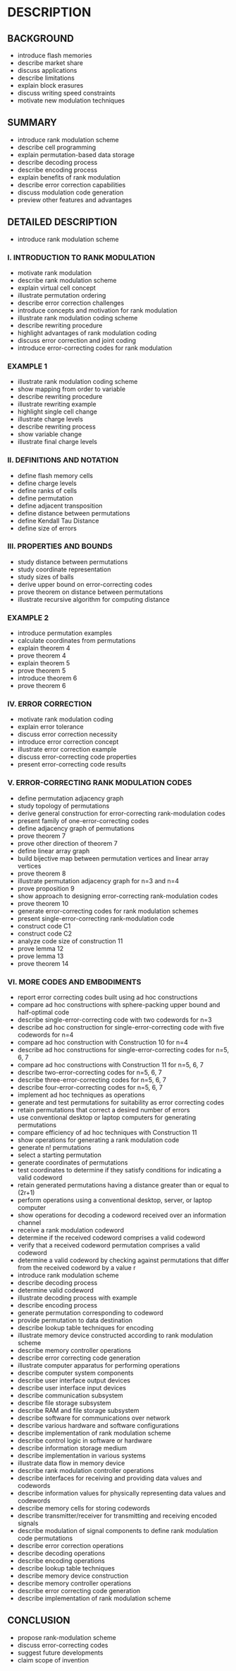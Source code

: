 # DESCRIPTION

## BACKGROUND

- introduce flash memories
- describe market share
- discuss applications
- describe limitations
- explain block erasures
- discuss writing speed constraints
- motivate new modulation techniques

## SUMMARY

- introduce rank modulation scheme
- describe cell programming
- explain permutation-based data storage
- describe decoding process
- describe encoding process
- explain benefits of rank modulation
- describe error correction capabilities
- discuss modulation code generation
- preview other features and advantages

## DETAILED DESCRIPTION

- introduce rank modulation scheme

### I. INTRODUCTION TO RANK MODULATION

- motivate rank modulation
- describe rank modulation scheme
- explain virtual cell concept
- illustrate permutation ordering
- describe error correction challenges
- introduce concepts and motivation for rank modulation
- illustrate rank modulation coding scheme
- describe rewriting procedure
- highlight advantages of rank modulation coding
- discuss error correction and joint coding
- introduce error-correcting codes for rank modulation

### EXAMPLE 1

- illustrate rank modulation coding scheme
- show mapping from order to variable
- describe rewriting procedure
- illustrate rewriting example
- highlight single cell change
- illustrate charge levels
- describe rewriting process
- show variable change
- illustrate final charge levels

### II. DEFINITIONS AND NOTATION

- define flash memory cells
- define charge levels
- define ranks of cells
- define permutation
- define adjacent transposition
- define distance between permutations
- define Kendall Tau Distance
- define size of errors

### III. PROPERTIES AND BOUNDS

- study distance between permutations
- study coordinate representation
- study sizes of balls
- derive upper bound on error-correcting codes
- prove theorem on distance between permutations
- illustrate recursive algorithm for computing distance

### EXAMPLE 2

- introduce permutation examples
- calculate coordinates from permutations
- explain theorem 4
- prove theorem 4
- explain theorem 5
- prove theorem 5
- introduce theorem 6
- prove theorem 6

### IV. ERROR CORRECTION

- motivate rank modulation coding
- explain error tolerance
- discuss error correction necessity
- introduce error correction concept
- illustrate error correction example
- discuss error-correcting code properties
- present error-correcting code results

### V. ERROR-CORRECTING RANK MODULATION CODES

- define permutation adjacency graph
- study topology of permutations
- derive general construction for error-correcting rank-modulation codes
- present family of one-error-correcting codes
- define adjacency graph of permutations
- prove theorem 7
- prove other direction of theorem 7
- define linear array graph
- build bijective map between permutation vertices and linear array vertices
- prove theorem 8
- illustrate permutation adjacency graph for n=3 and n=4
- prove proposition 9
- show approach to designing error-correcting rank-modulation codes
- prove theorem 10
- generate error-correcting codes for rank modulation schemes
- present single-error-correcting rank-modulation code
- construct code C1
- construct code C2
- analyze code size of construction 11
- prove lemma 12
- prove lemma 13
- prove theorem 14

### VI. MORE CODES AND EMBODIMENTS

- report error correcting codes built using ad hoc constructions
- compare ad hoc constructions with sphere-packing upper bound and half-optimal code
- describe single-error-correcting code with two codewords for n=3
- describe ad hoc construction for single-error-correcting code with five codewords for n=4
- compare ad hoc construction with Construction 10 for n=4
- describe ad hoc constructions for single-error-correcting codes for n=5, 6, 7
- compare ad hoc constructions with Construction 11 for n=5, 6, 7
- describe two-error-correcting codes for n=5, 6, 7
- describe three-error-correcting codes for n=5, 6, 7
- describe four-error-correcting codes for n=5, 6, 7
- implement ad hoc techniques as operations
- generate and test permutations for suitability as error correcting codes
- retain permutations that correct a desired number of errors
- use conventional desktop or laptop computers for generating permutations
- compare efficiency of ad hoc techniques with Construction 11
- show operations for generating a rank modulation code
- generate n! permutations
- select a starting permutation
- generate coordinates of permutations
- test coordinates to determine if they satisfy conditions for indicating a valid codeword
- retain generated permutations having a distance greater than or equal to (2r+1)
- perform operations using a conventional desktop, server, or laptop computer
- show operations for decoding a codeword received over an information channel
- receive a rank modulation codeword
- determine if the received codeword comprises a valid codeword
- verify that a received codeword permutation comprises a valid codeword
- determine a valid codeword by checking against permutations that differ from the received codeword by a value r
- introduce rank modulation scheme
- describe decoding process
- determine valid codeword
- illustrate decoding process with example
- describe encoding process
- generate permutation corresponding to codeword
- provide permutation to data destination
- describe lookup table techniques for encoding
- illustrate memory device constructed according to rank modulation scheme
- describe memory controller operations
- describe error correcting code generation
- illustrate computer apparatus for performing operations
- describe computer system components
- describe user interface output devices
- describe user interface input devices
- describe communication subsystem
- describe file storage subsystem
- describe RAM and file storage subsystem
- describe software for communications over network
- describe various hardware and software configurations
- describe implementation of rank modulation scheme
- describe control logic in software or hardware
- describe information storage medium
- describe implementation in various systems
- illustrate data flow in memory device
- describe rank modulation controller operations
- describe interfaces for receiving and providing data values and codewords
- describe information values for physically representing data values and codewords
- describe memory cells for storing codewords
- describe transmitter/receiver for transmitting and receiving encoded signals
- describe modulation of signal components to define rank modulation code permutations
- describe error correction operations
- describe decoding operations
- describe encoding operations
- describe lookup table techniques
- describe memory device construction
- describe memory controller operations
- describe error correcting code generation
- describe implementation of rank modulation scheme

## CONCLUSION

- propose rank-modulation scheme
- discuss error-correcting codes
- suggest future developments
- claim scope of invention

